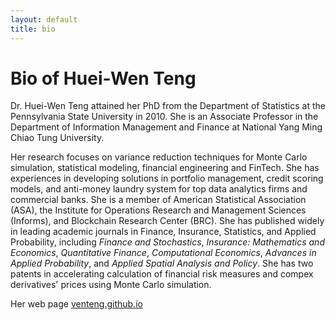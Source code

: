 ```yaml
---
layout: default
title: bio
---
```


# Bio of Huei-Wen Teng

Dr. Huei-Wen Teng attained her PhD from the Department of Statistics at the Pennsylvania State University in 2010. She is an Associate Professor in the Department of Information Management and Finance at National Yang Ming Chiao Tung University. 

Her research focuses on variance reduction techniques for Monte Carlo simulation, statistical modeling, financial engineering and FinTech. She has experiences in developing solutions in portfolio management, credit scoring models, and anti-money laundry system for top data analytics firms and commercial banks. She is a member of American Statistical Association (ASA), the Institute for Operations Research and Management Sciences (Informs), and Blockchain Research Center (BRC). She has published widely in leading academic journals in Finance, Insurance, Statistics, and Applied Probability, including *Finance and Stochastics*, *Insurance: Mathematics and Economics*, *Quantitative Finance*, *Computational Economics*,  *Advances in Applied Probability*, and *Applied Spatial Analysis and Policy*. She has two patents in accelerating calculation of financial risk measures and compex derivatives' prices using Monte Carlo simulation. 

Her web page [venteng.github.io](https://venteng.github.io/)

